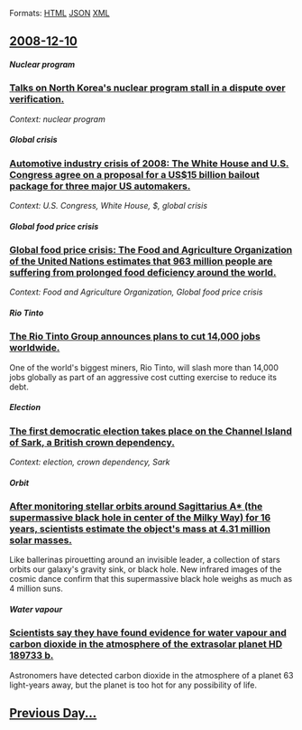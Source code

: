 
Formats: [HTML](2008/12/10/index.html)  [JSON](2008/12/10/index.json)  [XML](2008/12/10/index.xml)  

## [2008-12-10](/news/2008/12/10/index.md)

##### Nuclear program
### [ Talks on North Korea's nuclear program stall in a dispute over verification. ](/news/2008/12/10/talks-on-north-korea-s-nuclear-program-stall-in-a-dispute-over-verification.md)
_Context: nuclear program_

##### Global crisis
### [ Automotive industry crisis of 2008: The White House and U.S. Congress agree on a proposal for a US$15 billion bailout package for three major US automakers. ](/news/2008/12/10/automotive-industry-crisis-of-2008-the-white-house-and-u-s-congress-agree-on-a-proposal-for-a-us-15-billion-bailout-package-for-three-maj.md)
_Context: U.S. Congress, White House, $, global crisis_

##### Global food price crisis
### [ Global food price crisis: The Food and Agriculture Organization of the United Nations estimates that 963 million people are suffering from prolonged food deficiency around the world. ](/news/2008/12/10/global-food-price-crisis-the-food-and-agriculture-organization-of-the-united-nations-estimates-that-963-million-people-are-suffering-from.md)
_Context: Food and Agriculture Organization, Global food price crisis_

##### Rio Tinto
### [ The Rio Tinto Group announces plans to cut 14,000 jobs worldwide. ](/news/2008/12/10/the-rio-tinto-group-announces-plans-to-cut-14-000-jobs-worldwide.md)
One of the world&#039;s biggest miners, Rio Tinto, will slash more than 14,000 jobs globally as part of an aggressive cost cutting exercise to reduce its debt.

##### Election
### [ The first democratic election takes place on the Channel Island of Sark, a British crown dependency. ](/news/2008/12/10/the-first-democratic-election-takes-place-on-the-channel-island-of-sark-a-british-crown-dependency.md)
_Context: election, crown dependency, Sark_

##### Orbit
### [ After monitoring stellar orbits around Sagittarius A* (the supermassive black hole in center of the Milky Way) for 16 years, scientists estimate the object's mass at 4.31 million solar masses. ](/news/2008/12/10/after-monitoring-stellar-orbits-around-sagittarius-a-the-supermassive-black-hole-in-center-of-the-milky-way-for-16-years-scientists-est.md)
Like ballerinas pirouetting around an invisible leader, a collection of stars orbits our galaxy&#39;s gravity sink, or black hole. New infrared images of the cosmic dance confirm that this supermassive black hole weighs as much as 4 million suns.

##### Water vapour
### [ Scientists say they have found evidence for water vapour and carbon dioxide in the atmosphere of the extrasolar planet HD 189733 b. ](/news/2008/12/10/scientists-say-they-have-found-evidence-for-water-vapour-and-carbon-dioxide-in-the-atmosphere-of-the-extrasolar-planet-hd-189733-b.md)
Astronomers have detected carbon dioxide in the atmosphere of a planet 63 light-years away, but the planet is too hot for any possibility of life.

## [Previous Day...](/news/2008/12/9/index.md)

